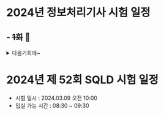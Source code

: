 # 2024년 정보처리기사 시험 일정

## - ~~1회~~ 🔖  

<details>
<summary> 다음기회에~ </summary>
<div markdown="1">
</br>
  
- 필기시험 원서 접수 : ~~01.23 ~ 01.26~~
- 추가 접수 : ~~02.09 오전 10시 ~ 02.10 오후 6시~~
- 필기 시험 : 02.15 ~ 03.07
- 합격 발표 : 03.13
- 실기시험 원서 접수 : 03.26 ~ 03.29
- 실기 시험 : 04.27 ~ 05.12
- 1차 합격발표 : 05.29
- 2차 합격발표 : 06.18

</div>
</details>


# 2024년 제 52회 SQLD 시험 일정

- 시험 일시 : 2024.03.09 오전 10:00
- 입실 가능 시간 : 08:30 ~ 09:30
